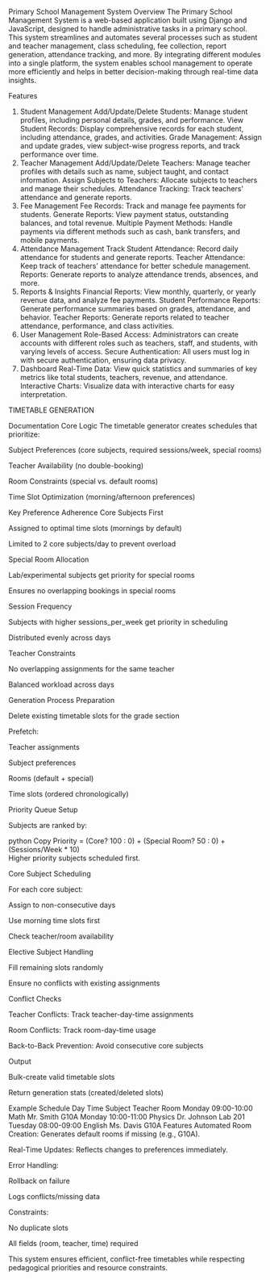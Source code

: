 Primary School Management System
Overview
The Primary School Management System is a web-based application built using Django and JavaScript, designed to handle administrative tasks in a primary school. This system streamlines and automates several processes such as student and teacher management, class scheduling, fee collection, report generation, attendance tracking, and more. By integrating different modules into a single platform, the system enables school management to operate more efficiently and helps in better decision-making through real-time data insights.

Features
1. Student Management
Add/Update/Delete Students: Manage student profiles, including personal details, grades, and performance.
View Student Records: Display comprehensive records for each student, including attendance, grades, and activities.
Grade Management: Assign and update grades, view subject-wise progress reports, and track performance over time.
2. Teacher Management
Add/Update/Delete Teachers: Manage teacher profiles with details such as name, subject taught, and contact information.
Assign Subjects to Teachers: Allocate subjects to teachers and manage their schedules.
Attendance Tracking: Track teachers' attendance and generate reports.
3. Fee Management
Fee Records: Track and manage fee payments for students.
Generate Reports: View payment status, outstanding balances, and total revenue.
Multiple Payment Methods: Handle payments via different methods such as cash, bank transfers, and mobile payments.
4. Attendance Management
Track Student Attendance: Record daily attendance for students and generate reports.
Teacher Attendance: Keep track of teachers' attendance for better schedule management.
Reports: Generate reports to analyze attendance trends, absences, and more.
5. Reports & Insights
Financial Reports: View monthly, quarterly, or yearly revenue data, and analyze fee payments.
Student Performance Reports: Generate performance summaries based on grades, attendance, and behavior.
Teacher Reports: Generate reports related to teacher attendance, performance, and class activities.
6. User Management
Role-Based Access: Administrators can create accounts with different roles such as teachers, staff, and students, with varying levels of access.
Secure Authentication: All users must log in with secure authentication, ensuring data privacy.
7. Dashboard
Real-Time Data: View quick statistics and summaries of key metrics like total students, teachers, revenue, and attendance.
Interactive Charts: Visualize data with interactive charts for easy interpretation.

TIMETABLE GENERATION

Documentation
Core Logic
The timetable generator creates schedules that prioritize:

Subject Preferences (core subjects, required sessions/week, special rooms)

Teacher Availability (no double-booking)

Room Constraints (special vs. default rooms)

Time Slot Optimization (morning/afternoon preferences)

Key Preference Adherence
Core Subjects First

Assigned to optimal time slots (mornings by default)

Limited to 2 core subjects/day to prevent overload

Special Room Allocation

Lab/experimental subjects get priority for special rooms

Ensures no overlapping bookings in special rooms

Session Frequency

Subjects with higher sessions_per_week get priority in scheduling

Distributed evenly across days

Teacher Constraints

No overlapping assignments for the same teacher

Balanced workload across days

Generation Process
Preparation

Delete existing timetable slots for the grade section

Prefetch:

Teacher assignments

Subject preferences

Rooms (default + special)

Time slots (ordered chronologically)

Priority Queue Setup

Subjects are ranked by:

python
Copy
Priority = (Core? 100 : 0) + (Special Room? 50 : 0) + (Sessions/Week * 10)  
Higher priority subjects scheduled first.

Core Subject Scheduling

For each core subject:

Assign to non-consecutive days

Use morning time slots first

Check teacher/room availability

Elective Subject Handling

Fill remaining slots randomly

Ensure no conflicts with existing assignments

Conflict Checks

Teacher Conflicts: Track teacher-day-time assignments

Room Conflicts: Track room-day-time usage

Back-to-Back Prevention: Avoid consecutive core subjects

Output

Bulk-create valid timetable slots

Return generation stats (created/deleted slots)

Example Schedule
Day	Time	Subject	Teacher	Room
Monday	09:00-10:00	Math	Mr. Smith	G10A
Monday	10:00-11:00	Physics	Dr. Johnson	Lab 201
Tuesday	08:00-09:00	English	Ms. Davis	G10A
Features
Automated Room Creation: Generates default rooms if missing (e.g., G10A).

Real-Time Updates: Reflects changes to preferences immediately.

Error Handling:

Rollback on failure

Logs conflicts/missing data

Constraints:

No duplicate slots

All fields (room, teacher, time) required

This system ensures efficient, conflict-free timetables while respecting pedagogical priorities and resource constraints.
